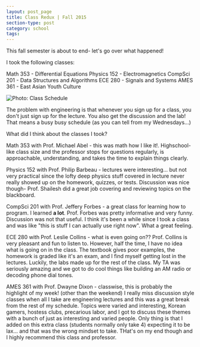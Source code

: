 ```yaml
---
layout: post_page
title: Class Redux | Fall 2015
section-type: post
category: school
tags: 
---
```


This fall semester is about to end- let's go over what happened!

I took the following classes:

Math 353 - Differential Equations 
Physics 152 - Electromagnetics
CompSci 201 - Data Structures and Algorithms
ECE 280 - Signals and Systems
AMES 361 - East Asian Youth Culture

<img alt="Photo: Class Schedule" src="http://nmlin.org/Images/2015.11.29/aces.png" style="max-width:630px;">

The problem with engineering is that whenever you sign up for a class, you don't just sign up for the lecture. You also get the discussion and the lab! That means a busy busy schedule (as you can tell from my Wednesdays...)

What did I think about the classes I took? 

Math 353 with Prof. Michael Abel - this was math how I like it!. Highschool-like class size and the professor stops for questions regularly, is approachable, understanding, and takes the time to explain things clearly.  

Physics 152 with Prof. Philip Barbeau - lectures were interesting... but not very practical since the lofty deep physics stuff covered in lecture never really showed up on the homework, quizzes, or tests. Discussion was nice though- Prof. Shailesh did a great job covering and reviewing topics on the blackboard. 

CompSci 201 with Prof. Jeffery Forbes - a great class for learning how to program. I learned **a lot**. Prof. Forbes was pretty informative and very funny. Discussion was not that useful. I think it's been a while since I took a class and was like "this is stuff I can actually use right now". What a great feeling.

ECE 280 with Prof. Leslie Collins - what is even going on?? Prof. Collins is very pleasant and fun to listen to. However, half the time, I have no idea what is going on in the class. The textbook gives poor examples, the homework is graded like it's an exam, and I find myself getting lost in the lectures. Luckily, the labs made up for the rest of the class. My TA was seriously amazing and we got to do cool things like building an AM radio or decoding phone dial tones.

AMES 361 with Prof. Dwayne Dixon - classwise, this is probably the highlight of my week! (other than the weekend) I really miss discussion style classes when all I take are engineering lectures and this was a great break from the rest of my schedule. Topics were varied and interesting, Korean gamers, hostess clubs, precarious labor, and I got to discuss these themes with a bunch of just as interesting and varied people. Only thing is that I added on this extra class (students normally only take 4) expecting it to be lax... and that was the wrong mindset to take. THat's on my end though and I highly recommend this class and professor.
